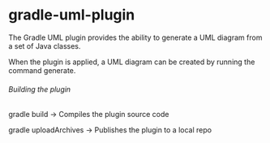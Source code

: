 # gradle-uml-plugin

The Gradle UML plugin provides the ability to generate a UML diagram from a set of Java classes.

When the plugin is applied, a UML diagram can be created by running the command generate.

###### Building the plugin

gradle build -> Compiles the plugin source code

gradle uploadArchives -> Publishes the plugin to a local repo




